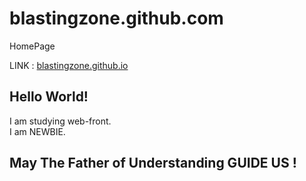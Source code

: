 # blastingzone.github.com
HomePage

LINK : [blastingzone.github.io](http://blastingzone.github.io/)

## Hello World!
I am studying web-front.  
I am NEWBIE.

## May The Father of Understanding GUIDE US !
